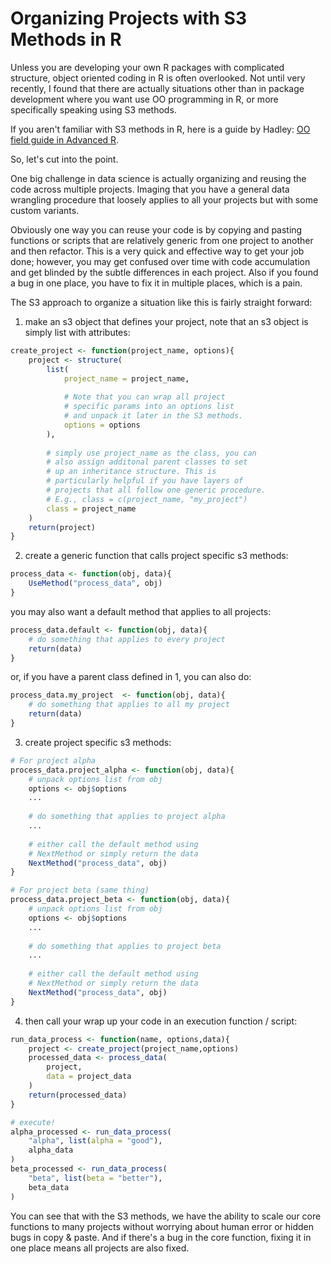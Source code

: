 # Organizing Projects with S3 Methods in R 

Unless you are developing your own R packages with complicated structure, object oriented coding in R is often overlooked.  Not until very recently, I found that there are actually situations other than in package development where you want use OO programming in R, or more specifically speaking using S3 methods. 

If you aren't familiar with S3 methods in R, here is a guide by Hadley: [OO field guide in Advanced R](http://adv-r.had.co.nz/OO-essentials.html).

So, let's cut into the point. 

One big challenge in data science is actually organizing and reusing the code across multiple projects. Imaging that you have a general data wrangling procedure that loosely applies to all your projects but with some custom variants.

Obviously one way you can reuse your code is by copying and pasting functions or scripts that are relatively generic from one project to another and then refactor. This is a very quick and effective way to get your job done; however, you may get confused over time with code accumulation and get blinded by the subtle differences in each project. Also if you found a bug in one place, you have to fix it in multiple places, which is a pain. 

 The S3 approach to organize a situation like this is fairly straight forward:

1. make an s3 object that defines your project, note that an s3 object is simply list with attributes:

```R
create_project <- function(project_name, options){
    project <- structure(
        list(
            project_name = project_name,
            
            # Note that you can wrap all project 
            # specific params into an options list 
            # and unpack it later in the S3 methods.
        	options = options
        ),
   
        # simply use project_name as the class, you can 
        # also assign additonal parent classes to set
        # up an inheritance structure. This is 
        # particularly helpful if you have layers of 
        # projects that all follow one generic procedure.
        # E.g., class = c(project_name, "my_project")
        class = project_name
    )
    return(project)
}
```

2. create a generic function that calls project specific s3 methods:

```R
process_data <- function(obj, data){
    UseMethod("process_data", obj)
}
```

you may also want a default method that applies to all projects:

```R
process_data.default <- function(obj, data){
    # do something that applies to every project
    return(data)
}
```

or, if you have a parent class defined in 1, you can also do:

```R
process_data.my_project  <- function(obj, data){
    # do something that applies to all my project
    return(data)
}
```

3. create project specific s3 methods:

```R
# For project alpha
process_data.project_alpha <- function(obj, data){
    # unpack options list from obj
    options <- obj$options
    ...
    
    # do something that applies to project alpha
    ...
    
    # either call the default method using 
    # NextMethod or simply return the data
    NextMethod("process_data", obj)
}
```

```R
# For project beta (same thing)
process_data.project_beta <- function(obj, data){
    # unpack options list from obj
    options <- obj$options
    ...
    
    # do something that applies to project beta
    ...
    
    # either call the default method using 
    # NextMethod or simply return the data
    NextMethod("process_data", obj)
}
```

4. then call your wrap up your code in an execution function / script:

```R
run_data_process <- function(name, options,data){
    project <- create_project(project_name,options)
	processed_data <- process_data(
        project, 
        data = project_data
    )
    return(processed_data)
}

# execute!
alpha_processed <- run_data_process(
    "alpha", list(alpha = "good"), 
    alpha_data
)
beta_processed <- run_data_process(
    "beta", list(beta = "better"), 
    beta_data
)
```

You can see that with the S3 methods, we have the ability to scale our core functions to many projects without worrying about human error or hidden bugs in copy & paste.  And if there's a bug in the core function, fixing it in one place means all projects are also fixed. 








